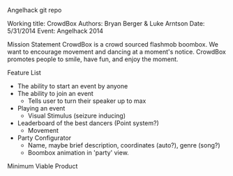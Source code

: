 Angelhack git repo

Working title: CrowdBox
Authors: Bryan Berger & Luke Arntson
Date: 5/31/2014
Event: Angelhack 2014

Mission Statement
CrowdBox is a crowd sourced flashmob boombox. We want to encourage movement and dancing at a moment's notice. CrowdBox promotes people to smile, have fun, and enjoy the moment.

Feature List
- The ability to start an event by anyone
- The ability to join an event
  - Tells user to turn their speaker up to max
- Playing an event
  - Visual Stimulus (seizure inducing)
- Leaderboard of the best dancers (Point system?)
  - Movement
- Party Configurator
  - Name, maybe brief description, coordinates (auto?), genre (song?)
  - Boombox animation in 'party' view.

Minimum Viable Product